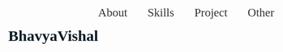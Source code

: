  <html>
 <head>
 <style>
     header {
  display: flex;
  justify-content: space-between;
  padding: 30px;
}
h2 {
  font-size: 30px;
  font-family: "syne";
  color: rgb(14, 28, 37);
}
ul,
nav {
  display: flex;
}
nav li {
  list-style: none;
  padding-right: 40px;
}
nav li a {
  text-decoration: none;
  font-family: "syne";
  font-size: 23px;
  color: rgb(46, 53, 59);
}
nav li a:hover {
  color: rgb(180, 207, 207);
}
 </style>
 </head>
 <body>
 <header>
      <h2>BhavyaVishal</h2>
      <nav>
        <li><a href="#about">About</a></li>
        <li><a href="#skills">Skills</a></li>
        <li><a href="#projects">Project</a></li>
        <li><a href="#other">Other</a></li>
      </nav>
    </header>
    </body>
    </html>
